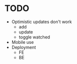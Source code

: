 # TODO

- Optimistic updates don't work
  - add
  - update
  - toggle watched
- Mobile use
- Deployment
  - FE
  - BE
